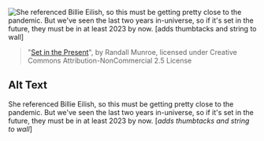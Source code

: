 ![She referenced Billie Eilish, so this must be getting pretty close to the pandemic. But we've seen the last two years in-universe, so if it's set in the future, they must be in at least 2023 by now. \[*adds thumbtacks and string to wall*\]](https://imgs.xkcd.com/comics/set_in_the_present.png)
> "[Set in the Present](https://xkcd.com/2384/)", by Randall Munroe, licensed under Creative Commons Attribution-NonCommercial 2.5 License

## Alt Text
She referenced Billie Eilish, so this must be getting pretty close to the pandemic. But we've seen the last two years in-universe, so if it's set in the future, they must be in at least 2023 by now. \[*adds thumbtacks and string to wall*\]
